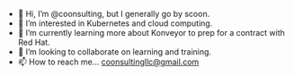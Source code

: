 - 👋 Hi, I’m @coonsulting, but I generally go by scoon.
- 👀 I’m interested in Kubernetes and cloud computing.
- 🌱 I’m currently learning more about Konveyor to prep for a contract with Red Hat.
- 💞️ I’m looking to collaborate on learning and training.
- 📫 How to reach me...  coonsultingllc@gmail.com

<!---
coonsulting/coonsulting is a ✨ special ✨ repository because its `README.md` (this file) appears on your GitHub profile.
You can click the Preview link to take a look at your changes.
--->
